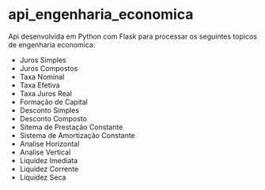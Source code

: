 # api_engenharia_economica
 Api desenvolvida em Python com Flask para processar os seguintes topicos de engenharia economica:
 
 * Juros Simples
 * Juros Compostos
 * Taxa Nominal
 * Taxa Efetiva
 * Taxa Juros Real
 * Formação de Capital
 * Desconto Simples
 * Desconto Composto
 * Sitema de Prestação Constante
 * Sistema de Amortização Constante
 * Analise Horizontal
 * Analise Vertical
 * Liquidez Imediata
 * Liquidez Corrente
 * Liquidez Seca
